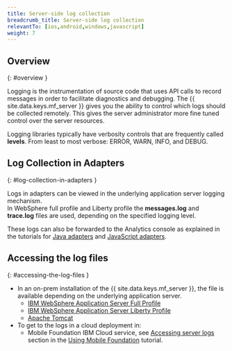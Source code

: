 ```yaml
---
title: Server-side log collection
breadcrumb_title: Server-side log collection
relevantTo: [ios,android,windows,javascript]
weight: 7
---
```

<!-- NLS_CHARSET=UTF-8 -->
## Overview
{: #overview }

Logging is the instrumentation of source code that uses API calls to record messages in order to facilitate diagnostics and debugging. The {{ site.data.keys.mf_server }} gives you the ability to control  which logs should be collected remotely. This gives the server administrator more fine tuned control over the server resources.

Logging libraries typically have verbosity controls that are frequently called **levels**. From least to most verbose: ERROR, WARN, INFO, and DEBUG.

## Log Collection in Adapters
{: #log-collection-in-adapters }

Logs in adapters can be viewed in the underlying application server logging mechanism.  
In WebSphere full profile and Liberty profile the **messages.log** and **trace.log** files are used, depending on the specified logging level.

These logs can also be forwarded to the Analytics console as explained in the tutorials for [Java adapters](java-adapter) and [JavaScript adapters](javascript-adapter).

## Accessing the log files
{: #accessing-the-log-files }

* In an on-prem installation of the {{ site.data.keys.mf_server }}, the file is available depending on the underlying application server.
    * [IBM WebSphere Application Server Full Profile](http://ibm.biz/knowctr#SSEQTP_8.5.5/com.ibm.websphere.base.doc/ae/ttrb_trcover.html)
    * [IBM WebSphere Application Server Liberty Profile](http://ibm.biz/knowctr#SSEQTP_8.5.5/com.ibm.websphere.wlp.doc/ae/rwlp_logging.html?cp=SSEQTP_8.5.5%2F1-16-0-0)
    * [Apache Tomcat](http://tomcat.apache.org/tomcat-7.0-doc/logging.html)
* To get to the logs in a cloud deployment in:
    * Mobile Foundation IBM Cloud service, see [Accessing server logs](../../bluemix/using-mobile-foundation/#accessing-server-logs) section in the [Using Mobile Foundation](../../bluemix/using-mobile-foundation) tutorial.
